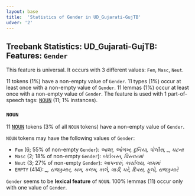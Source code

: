 ```yaml
---
layout: base
title:  'Statistics of Gender in UD_Gujarati-GujTB'
udver: '2'
---
```


## Treebank Statistics: UD_Gujarati-GujTB: Features: `Gender`

This feature is universal.
It occurs with 3 different values: `Fem`, `Masc`, `Neut`.

11 tokens (1%) have a non-empty value of `Gender`.
11 types (1%) occur at least once with a non-empty value of `Gender`.
11 lemmas (1%) occur at least once with a non-empty value of `Gender`.
The feature is used with 1 part-of-speech tags: <tt><a href="gu_gujtb-pos-NOUN.html">NOUN</a></tt> (11; 1% instances).

### `NOUN`

11 <tt><a href="gu_gujtb-pos-NOUN.html">NOUN</a></tt> tokens (3% of all `NOUN` tokens) have a non-empty value of `Gender`.

`NOUN` tokens may have the following values of `Gender`:

* `Fem` (6; 55% of non-empty `Gender`): <em>આશા, ઓળખ, દુનિયા, પોલીસ, _, ઘટના</em>
* `Masc` (2; 18% of non-empty `Gender`): <em>બંદોબસ્ત, વિસ્તારમાં</em>
* `Neut` (3; 27% of non-empty `Gender`): <em>આપનારું, કાર્યાલય, ગામમાં</em>
* `EMPTY` (414): <em>_, રાજકુમાર, કામ, કલમ, કાલે, ગાડી, ઘરે, દિવસ, ફૂલો, રાજકુમારે</em>

`Gender` seems to be **lexical feature** of `NOUN`. 100% lemmas (11) occur only with one value of `Gender`.

